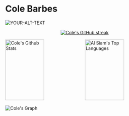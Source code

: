 # Cole Barbes

<picture>
 <source media="(prefers-color-scheme: dark)" srcset="YOUR-DARKMODE-IMAGE">
 <source media="(prefers-color-scheme: light)" srcset="YOUR-LIGHTMODE-IMAGE">
 <img alt="YOUR-ALT-TEXT" src="YOUR-DEFAULT-IMAGE">
</picture>

<p align="center">
  <a href="https://github.com/cbarbes1">
    <img src="https://github-readme-streak-stats.herokuapp.com/?user=cbarbes1&theme=radical&border=7F3FBF&background=0D1117" alt="Cole's GitHub streak"/>
  </a>
</p>

<a> 
    <a href="https://github.com/cbarbes1"><img alt="Cole's Github Stats" src="https://denvercoder1-github-readme-stats.vercel.app/api?username=cbarbes1&show_icons=true&count_private=true&theme=react&border_color=7F3FBF&bg_color=0D1117&title_color=F85D7F&icon_color=F8D866" height="192px" width="49.5%"/></a>
  <a href="https://github.com/alsiam"><img alt="Al Siam's Top Languages" src="https://denvercoder1-github-readme-stats.vercel.app/api/top-langs/?username=alsiam&langs_count=8&layout=compact&theme=react&border_color=7F3FBF&bg_color=0D1117&title_color=F85D7F&icon_color=F8D866" height="192px" width="49.5%"/></a>
  <br/>
</a>

![Cole's Graph](https://github-readme-activity-graph.vercel.app/graph?username=cbarbes1&custom_title=Cole's%20GitHub%20Activity%20Graph&bg_color=0D1117&color=7F3FBF&line=7F3FBF&point=7F3FBF&area_color=FFFFFF&title_color=FFFFFF&area=true)

